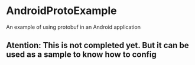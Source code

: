 # AndroidProtoExample
An example of using protobuf in an Android application

## Atention: This is not completed yet. But it can be used as a sample to know how to config
